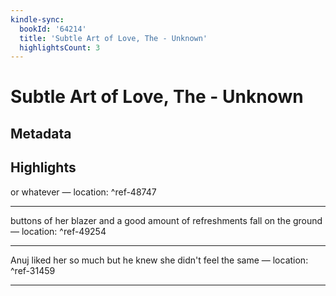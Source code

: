 ```yaml
---
kindle-sync:
  bookId: '64214'
  title: 'Subtle Art of Love, The - Unknown'
  highlightsCount: 3
---
```

# Subtle Art of Love, The - Unknown
## Metadata


## Highlights
or whatever — location: []() ^ref-48747

---
buttons of her blazer and a good amount of refreshments fall on the ground — location: []() ^ref-49254

---
Anuj liked her so much but he knew she didn't feel the same — location: []() ^ref-31459

---
